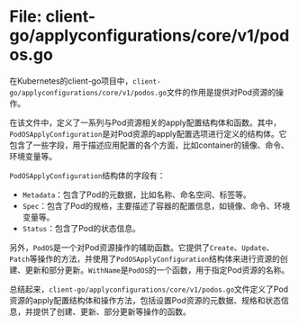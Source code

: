 # File: client-go/applyconfigurations/core/v1/podos.go

在Kubernetes的client-go项目中，`client-go/applyconfigurations/core/v1/podos.go`文件的作用是提供对Pod资源的操作。

在该文件中，定义了一系列与Pod资源相关的apply配置结构体和函数。其中，`PodOSApplyConfiguration`是对Pod资源的apply配置选项进行定义的结构体。它包含了一些字段，用于描述应用配置的各个方面，比如container的镜像、命令、环境变量等。

`PodOSApplyConfiguration`结构体的字段有：
- `Metadata`：包含了Pod的元数据，比如名称、命名空间、标签等。
- `Spec`：包含了Pod的规格，主要描述了容器的配置信息，如镜像、命令、环境变量等。
- `Status`：包含了Pod的状态信息。

另外，`PodOS`是一个对Pod资源操作的辅助函数。它提供了`Create`、`Update`、`Patch`等操作的方法，并使用了`PodOSApplyConfiguration`结构体来进行资源的创建、更新和部分更新。`WithName`是`PodOS`的一个函数，用于指定Pod资源的名称。

总结起来，`client-go/applyconfigurations/core/v1/podos.go`文件定义了Pod资源的apply配置结构体和操作方法，包括设置Pod资源的元数据、规格和状态信息，并提供了创建、更新、部分更新等操作的函数。

